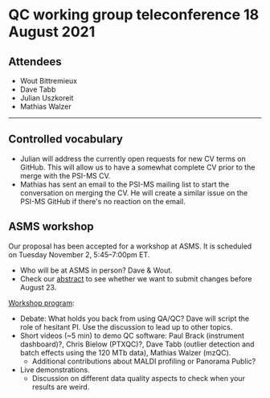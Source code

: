 # QC working group teleconference 18 August 2021

## Attendees

- Wout Bittremieux
- Dave Tabb
- Julian Uszkoreit
- Mathias Walzer

---

## Controlled vocabulary

- Julian will address the currently open requests for new CV terms on GitHub. This will allow us to have a somewhat complete CV prior to the merge with the PSI-MS CV.
- Mathias has sent an email to the PSI-MS mailing list to start the conversation on merging the CV. He will create a similar issue on the PSI-MS GitHub if there's no reaction on the email.

## ASMS workshop

Our proposal has been accepted for a workshop at ASMS. It is scheduled on Tuesday November 2, 5:45–7:00pm ET.

- Who will be at ASMS in person? Dave & Wout.
- Check our [abstract](https://docs.google.com/document/d/10-ZY-hiIZqlcKjsgyarlRUF2MN7GuTWJJlaV3MQjcMY/edit?usp=sharing) to see whether we want to submit changes before August 23.

[Workshop program](https://docs.google.com/document/d/1frOR9Z1BZE5ELzl0XznQsPqZWE0IzEEnK9hvsZ87Lds/edit?usp=sharing):

- Debate: What holds you back from using QA/QC? Dave will script the role of hesitant PI. Use the discussion to lead up to other topics.
- Short videos (~5 min) to demo QC software: Paul Brack (instrument dashboard)?, Chris Bielow (PTXQC)?, Dave Tabb (outlier detection and batch effects using the 120 MTb data), Mathias Walzer (mzQC).
    - Additional contributions about MALDI profiling or Panorama Public?
- Live demonstrations.
    - Discussion on different data quality aspects to check when your results are weird.
